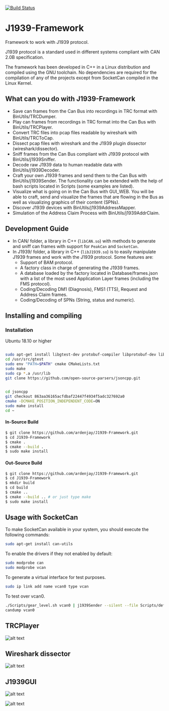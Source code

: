 [![Build Status](https://travis-ci.org/ardenjay/J1939-Framework.svg?branch=master)](https://travis-ci.org/ardenjay/J1939-Framework)

# J1939-Framework

Framework to work with J1939 protocol. 

J1939 protocol is a standard used in different systems compliant with CAN 2.0B specification.

The framework has been developed in C++ in a Linux distribution and compiled using the GNU toolchain. No dependencies are required for the compilation of any of the projects except from SocketCan compiled in the Linux Kernel.

## What can you do with J1939-Framework

- Save can frames from the Can Bus into recordings in TRC format with BinUtils/TRCDumper.
- Play can frames from recordings in TRC format into the Can Bus with BinUtils/TRCPlayer.
- Convert TRC files into pcap files readable by wireshark with BinUtils/TRCToCap.
- Dissect pcap files with wireshark and the J1939 plugin dissector (wireshark/dissector).
- Sniff frames from the Can Bus compliant with J1939 protocol with BinUtils/j1939Sniffer.
- Decode raw J1939 data to human readable data with BinUtils/j1939Decoder.
- Craft your own J1939 frames and send them to the Can Bus with BinUtils/j1939Sender. The functionality can be extended with the help of bash scripts located in Scripts (some examples are listed).
- Visualize what is going on in the Can Bus with GUI_WEB. You will be able to craft, send and visualize the frames that are flowing in the Bus as well as visualizing graphics of their content (SPNs).
- Discover J1939 devices with BinUtils/j1939AddressMapper.
- Simulation of the Address Claim Process with BinUtils/j1939AddrClaim.

## Development Guide

- In CAN/ folder, a library in C++ (`libCAN.so`) with methods to generate and sniff can frames with support for `PeakCan` and `SocketCan`.
- In J1939/ folder, a library in C++ (`libJ1939.so`) is to easily manipulate J1939 frames and work with the J1939 protocol. Some features are:
	- Support of BAM protocol.
	- A factory class in charge of generating the J1939 frames.
	- A database loaded by the factory located in Database/frames.json with a list of the most used Application Layer frames (including the FMS protocol).
	- Coding/Decoding DM1 (Diagnosis), FMS1 (TTS), Request and Address Claim frames.
	- Coding/Decoding of SPNs (String, status and numeric).

## Installing and compiling

### Installation
Ubuntu 18.10 or higher
```bash

sudo apt-get install libgtest-dev protobuf-compiler libprotobuf-dev libncurses-dev libwebsockets cmake
cd /usr/src/gtest
sudo env "PATH=$PATH" cmake CMakeLists.txt
sudo make
sudo cp *.a /usr/lib
git clone https://github.com/open-source-parsers/jsoncpp.git

 
cd jsoncpp
git checkout 863aa36165acfdbaf22447f4934f5adc327692a0
cmake -DCMAKE_POSITION_INDEPENDENT_CODE=ON 
sudo make install
cd ~
```

#### In-Source Build

```sh
$ git clone https://github.com/ardenjay/J1939-Framework.git
$ cd J1939-Framework
$ cmake .
$ cmake --build .
$ sudo make install
```

#### Out-Source Build

```sh
$ git clone https://github.com/ardenjay/J1939-Framework.git
$ cd J1939-Framework
$ mkdir build
$ cd build
$ cmake ..
$ cmake --build .. # or just type make
$ sudo make install
```

## Usage with SocketCan

To make SocketCan available in your system, you should execute the following commands:

```bash
sudo apt-get install can-utils
```

To enable the drivers if they not enabled by default:

```bash
sudo modprobe can
sudo modprobe vcan
```

To generate a virtual interface for test purposes.

```bash
sudo ip link add name vcan0 type vcan
```

To test over vcan0.

```bash
./Scripts/gear_level.sh vcan0 | j1939Sender --silent --file Scripts/define_frames.j1939
candump vcan0
```

## TRCPlayer

![alt text](https://github.com/famez/J1939-Framework/blob/master/BinUtils/TRCPlayer/TRCPlayer.png)


## Wireshark dissector

![alt text](https://github.com/famez/J1939-Framework/blob/master/wireshark/dissector/J1939-plugin.png)

## J1939GUI

![alt text](https://github.com/famez/J1939-Framework/blob/master/Graph.png)

![alt text](https://github.com/famez/J1939-Framework/blob/master/GUI_WEB/J1939GUI.png)
